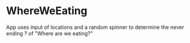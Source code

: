 # WhereWeEating
App uses input of locations and a random spinner to determine the never ending ? of "Where are we eating?" 
